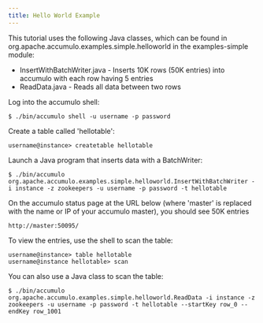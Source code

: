 ```yaml
---
title: Hello World Example
---
```


This tutorial uses the following Java classes, which can be found in org.apache.accumulo.examples.simple.helloworld in the examples-simple module:

 * InsertWithBatchWriter.java - Inserts 10K rows (50K entries) into accumulo with each row having 5 entries
 * ReadData.java - Reads all data between two rows

Log into the accumulo shell:

    $ ./bin/accumulo shell -u username -p password

Create a table called 'hellotable':

    username@instance> createtable hellotable

Launch a Java program that inserts data with a BatchWriter:

    $ ./bin/accumulo org.apache.accumulo.examples.simple.helloworld.InsertWithBatchWriter -i instance -z zookeepers -u username -p password -t hellotable

On the accumulo status page at the URL below (where 'master' is replaced with the name or IP of your accumulo master), you should see 50K entries

    http://master:50095/

To view the entries, use the shell to scan the table:

    username@instance> table hellotable
    username@instance hellotable> scan

You can also use a Java class to scan the table:

    $ ./bin/accumulo org.apache.accumulo.examples.simple.helloworld.ReadData -i instance -z zookeepers -u username -p password -t hellotable --startKey row_0 --endKey row_1001
